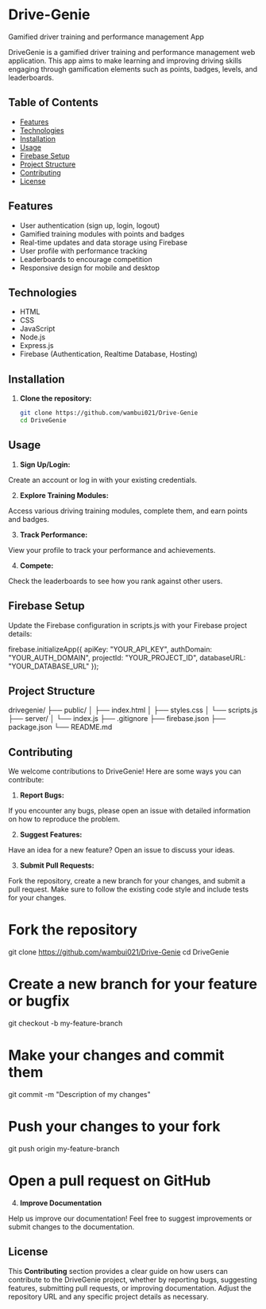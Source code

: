 # Drive-Genie
Gamified driver training and performance management App

DriveGenie is a gamified driver training and performance management web application. This app aims to make learning and improving driving skills engaging through gamification elements such as points, badges, levels, and leaderboards.

## Table of Contents

- [Features](#features)
- [Technologies](#technologies)
- [Installation](#installation)
- [Usage](#usage)
- [Firebase Setup](#firebase-setup)
- [Project Structure](#project-structure)
- [Contributing](#contributing)
- [License](#license)

## Features

- User authentication (sign up, login, logout)
- Gamified training modules with points and badges
- Real-time updates and data storage using Firebase
- User profile with performance tracking
- Leaderboards to encourage competition
- Responsive design for mobile and desktop

## Technologies

- HTML
- CSS
- JavaScript
- Node.js
- Express.js
- Firebase (Authentication, Realtime Database, Hosting)

## Installation

1. **Clone the repository:**

   ```bash
   git clone https://github.com/wambui021/Drive-Genie
   cd DriveGenie

## Usage
1. **Sign Up/Login:**

Create an account or log in with your existing credentials.

2. **Explore Training Modules:**

Access various driving training modules, complete them, and earn points and badges.

3. **Track Performance:**

View your profile to track your performance and achievements.

4. **Compete:**

Check the leaderboards to see how you rank against other users.

## Firebase Setup
Update the Firebase configuration in scripts.js with your Firebase project details:

firebase.initializeApp({
    apiKey: "YOUR_API_KEY",
    authDomain: "YOUR_AUTH_DOMAIN",
    projectId: "YOUR_PROJECT_ID",
    databaseURL: "YOUR_DATABASE_URL"
});

## Project Structure
drivegenie/
├── public/
│   ├── index.html
│   ├── styles.css
│   └── scripts.js
├── server/
│   └── index.js
├── .gitignore
├── firebase.json
├── package.json
└── README.md

## Contributing
We welcome contributions to DriveGenie! Here are some ways you can contribute:

1. **Report Bugs:**

If you encounter any bugs, please open an issue with detailed information on how to reproduce the problem.

2. **Suggest Features:**

Have an idea for a new feature? Open an issue to discuss your ideas.

3. **Submit Pull Requests:**

Fork the repository, create a new branch for your changes, and submit a pull request. Make sure to follow the existing code style and include tests for your changes.
# Fork the repository
git clone https://github.com/wambui021/Drive-Genie
cd DriveGenie

# Create a new branch for your feature or bugfix
git checkout -b my-feature-branch

# Make your changes and commit them
git commit -m "Description of my changes"

# Push your changes to your fork
git push origin my-feature-branch

# Open a pull request on GitHub

4. **Improve Documentation**

Help us improve our documentation! Feel free to suggest improvements or submit changes to the documentation.


## License

This **Contributing** section provides a clear guide on how users can contribute to the DriveGenie project, whether by reporting bugs, suggesting features, submitting pull requests, or improving documentation. Adjust the repository URL and any specific project details as necessary.





